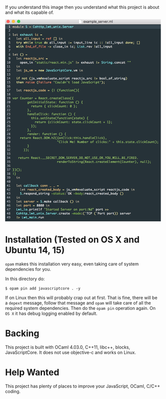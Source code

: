 If you understand this image then you understand what this project is
about and what its capable of.

![poc](./static/poc.png)

# Installation (Tested on OS X and Ubuntu 14, 15)

`opam` makes this installation very easy, even taking care of system
dependencies for you.

In this directory do:

```shell
$ opam pin add javascriptcore . -y
```

If on Linux then this will probably crap out at first. That is fine,
there will be a `depext` message, follow that message and `opam` will
take care of all the required system dependencies. Then do the `opam
pin` operation again. On `OS X` it has debug logging enabled by
default.

# Backing 

This project is built with OCaml 4.03.0, C++11, libc++, blocks,
JavaScriptCore. It does not use objective-c and works on Linux.

# Help Wanted

This project has plenty of places to improve your JavaScript, OCaml,
C/C++ coding.
